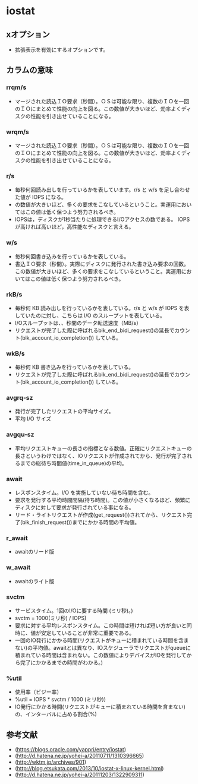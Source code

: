# iostat
## xオプション
* 拡張表示を有効にするオプションです。

## カラムの意味
### rrqm/s
* マージされた読込ＩＯ要求（秒間）。ＯＳは可能な限り、複数のＩＯを一回のＩＯにまとめて性能の向上を図る。この数値が大きいほど、効率よくディスクの性能を引き出せていることになる。


### wrqm/s
* マージされた読込ＩＯ要求（秒間）。ＯＳは可能な限り、複数のＩＯを一回のＩＯにまとめて性能の向上を図る。この数値が大きいほど、効率よくディスクの性能を引き出せていることになる。


### r/s
* 毎秒何回読み出しを行っているかを表しています。r/s と w/s を足し合わせた値が IOPS になる。
* の数値が大きいほど、多くの要求をこなしているということ。実運用においてはこの値は低く保つよう努力されるべき。
* IOPSは，ディスクが1秒当たりに処理できるI/Oアクセスの数である。 IOPSが高ければ高いほど，高性能なディスクと言える。


### w/s
* 毎秒何回書き込みを行っているかを表している。
* 書込ＩＯ要求（秒間）。実際にディスクに発行された書き込み要求の回数。この数値が大きいほど、多くの要求をこなしているということ。実運用においてはこの値は低く保つよう努力されるべき。


### rkB/s
* 毎秒何 KB 読み出しを行っているかを表している。r/s と w/s が IOPS を表していたのに対し、こちらは I/O のスループットを表している。
* I/Oスループットは、、秒間のデータ転送速度（MB/s）
* リクエストが完了した際に呼ばれるblk_end_bidi_request()の延長でカウント(blk_account_io_completion()) している。


### wkB/s
* 毎秒何 KB 書き込みを行っているかを表している。
* リクエストが完了した際に呼ばれるblk_end_bidi_request()の延長でカウント(blk_account_io_completion()) している。


### avgrq-sz
* 発行が完了したリクエストの平均サイズ。
* 平均 I/O サイズ

### avgqu-sz
* 平均リクエストキューの長さの指標となる数値。正確にリクエストキューの長さというわけではなく、IOリクエストが作成されてから、発行が完了されるまでの総待ち時間値(time_in_queue)の平均。


### await
* レスポンスタイム。I/O を実施していない待ち時間を含む。
* 要求を発行する平均時間間隔(待ち時間)。この値が小さくなるほど、頻繁にディスクに対して要求が発行されている事になる。
* リード・ライトリクエストが作成(get_request())されてから、リクエスト完了(blk_finish_request())までにかかる時間の平均値。


### r_await
* awaitのリード版


### w_await
* awaitのライト版


### svctm
* サービスタイム。1回のI/Oに要する時間 (ミリ秒)。)
* svctm = 1000(ミリ秒) / IOPS)
* 要求に対する平均レスポンスタイム。この時間は短ければ短い方が良いと同時に、値が安定していることが非常に重要である。
* 一回のIO発行にかかる時間(リクエストがキューに積まれている時間を含まない)の平均値。awaitとは異なり、IOスケジューラでリクエストがqueueに積まれている時間は含まれない。この数値によりデバイスがIOを発行してから完了にかかるまでの時間がわかる。)


### %util
* 使用率（ビジー率）
* %util = IOPS * svctm / 1000 (ミリ秒))
* IO発行にかかる時間(リクエストがキューに積まれている時間を含まない)の、インターバルに占める割合(%)


## 参考文献
* (https://blogs.oracle.com/yappri/entry/iostat)
* (http://d.hatena.ne.jp/yohei-a/20110711/1310396665)
* (http://wktm.jp/archives/901)
* (http://blog.etsukata.com/2013/10/iostat-x-linux-kernel.html)
* (http://d.hatena.ne.jp/yohei-a/20111203/1322909311)

